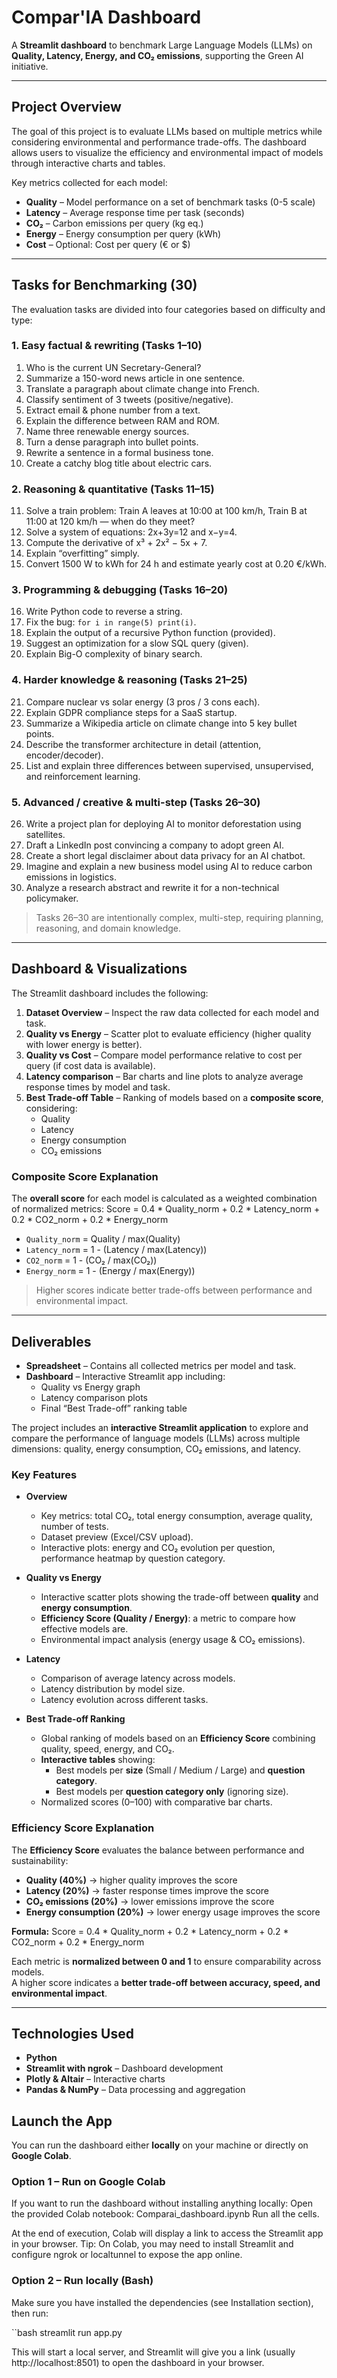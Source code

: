 # Compar'IA Dashboard

A **Streamlit dashboard** to benchmark Large Language Models (LLMs) on **Quality, Latency, Energy, and CO₂ emissions**, supporting the Green AI initiative.

---

##  Project Overview

The goal of this project is to evaluate LLMs based on multiple metrics while considering environmental and performance trade-offs. The dashboard allows users to visualize the efficiency and environmental impact of models through interactive charts and tables.

Key metrics collected for each model:

- **Quality** – Model performance on a set of benchmark tasks (0-5 scale)
- **Latency** – Average response time per task (seconds)
- **CO₂** – Carbon emissions per query (kg eq.)
- **Energy** – Energy consumption per query (kWh)
- **Cost** – Optional: Cost per query (€ or $)

---

## Tasks for Benchmarking (30)

The evaluation tasks are divided into four categories based on difficulty and type:

### 1. Easy factual & rewriting (Tasks 1–10)
1. Who is the current UN Secretary-General?  
2. Summarize a 150-word news article in one sentence.  
3. Translate a paragraph about climate change into French.  
4. Classify sentiment of 3 tweets (positive/negative).  
5. Extract email & phone number from a text.  
6. Explain the difference between RAM and ROM.  
7. Name three renewable energy sources.  
8. Turn a dense paragraph into bullet points.  
9. Rewrite a sentence in a formal business tone.  
10. Create a catchy blog title about electric cars.  

### 2. Reasoning & quantitative (Tasks 11–15)
11. Solve a train problem: Train A leaves at 10:00 at 100 km/h, Train B at 11:00 at 120 km/h — when do they meet?  
12. Solve a system of equations: 2x+3y=12 and x−y=4.  
13. Compute the derivative of x³ + 2x² − 5x + 7.  
14. Explain “overfitting” simply.  
15. Convert 1500 W to kWh for 24 h and estimate yearly cost at 0.20 €/kWh.  

### 3. Programming & debugging (Tasks 16–20)
16. Write Python code to reverse a string.  
17. Fix the bug: `for i in range(5) print(i)`.  
18. Explain the output of a recursive Python function (provided).  
19. Suggest an optimization for a slow SQL query (given).  
20. Explain Big-O complexity of binary search.  

### 4. Harder knowledge & reasoning (Tasks 21–25)
21. Compare nuclear vs solar energy (3 pros / 3 cons each).  
22. Explain GDPR compliance steps for a SaaS startup.  
23. Summarize a Wikipedia article on climate change into 5 key bullet points.  
24. Describe the transformer architecture in detail (attention, encoder/decoder).  
25. List and explain three differences between supervised, unsupervised, and reinforcement learning.  

### 5. Advanced / creative & multi-step (Tasks 26–30)
26. Write a project plan for deploying AI to monitor deforestation using satellites.  
27. Draft a LinkedIn post convincing a company to adopt green AI.  
28. Create a short legal disclaimer about data privacy for an AI chatbot.  
29. Imagine and explain a new business model using AI to reduce carbon emissions in logistics.  
30. Analyze a research abstract and rewrite it for a non-technical policymaker.  

> Tasks 26–30 are intentionally complex, multi-step, requiring planning, reasoning, and domain knowledge.

---

## Dashboard & Visualizations

The Streamlit dashboard includes the following:

1. **Dataset Overview** – Inspect the raw data collected for each model and task.  
2. **Quality vs Energy** – Scatter plot to evaluate efficiency (higher quality with lower energy is better).  
3. **Quality vs Cost** – Compare model performance relative to cost per query (if cost data is available).  
4. **Latency comparison** – Bar charts and line plots to analyze average response times by model and task.  
5. **Best Trade-off Table** – Ranking of models based on a **composite score**, considering:
   - Quality
   - Latency
   - Energy consumption
   - CO₂ emissions  

### Composite Score Explanation

The **overall score** for each model is calculated as a weighted combination of normalized metrics:
Score = 0.4 * Quality_norm + 0.2 * Latency_norm + 0.2 * CO2_norm + 0.2 * Energy_norm


- `Quality_norm` = Quality / max(Quality)  
- `Latency_norm` = 1 - (Latency / max(Latency))  
- `CO2_norm` = 1 - (CO₂ / max(CO₂))  
- `Energy_norm` = 1 - (Energy / max(Energy))  

> Higher scores indicate better trade-offs between performance and environmental impact.

---

## Deliverables

- **Spreadsheet** – Contains all collected metrics per model and task.  
- **Dashboard** – Interactive Streamlit app including:
  - Quality vs Energy graph    
  - Latency comparison plots  
  - Final “Best Trade-off” ranking table

The project includes an **interactive Streamlit application** to explore and compare the performance of language models (LLMs) across multiple dimensions: quality, energy consumption, CO₂ emissions, and latency.

### Key Features

- **Overview**
  - Key metrics: total CO₂, total energy consumption, average quality, number of tests.
  - Dataset preview (Excel/CSV upload).
  - Interactive plots: energy and CO₂ evolution per question, performance heatmap by question category.

- **Quality vs Energy**
  - Interactive scatter plots showing the trade-off between **quality** and **energy consumption**.
  - **Efficiency Score (Quality / Energy)**: a metric to compare how effective models are.
  - Environmental impact analysis (energy usage & CO₂ emissions).

- **Latency**
  - Comparison of average latency across models.
  - Latency distribution by model size.
  - Latency evolution across different tasks.

- **Best Trade-off Ranking**
  - Global ranking of models based on an **Efficiency Score** combining quality, speed, energy, and CO₂.
  - **Interactive tables** showing:
    - Best models per **size** (Small / Medium / Large) and **question category**.
    - Best models per **question category only** (ignoring size).
  - Normalized scores (0–100) with comparative bar charts.

### Efficiency Score Explanation

The **Efficiency Score** evaluates the balance between performance and sustainability:

- **Quality (40%)** → higher quality improves the score  
- **Latency (20%)** → faster response times improve the score  
- **CO₂ emissions (20%)** → lower emissions improve the score  
- **Energy consumption (20%)** → lower energy usage improves the score  

**Formula:** Score = 0.4 * Quality_norm + 0.2 * Latency_norm + 0.2 * CO2_norm + 0.2 * Energy_norm

Each metric is **normalized between 0 and 1** to ensure comparability across models.  
A higher score indicates a **better trade-off between accuracy, speed, and environmental impact**.


---

## Technologies Used

- **Python**  
- **Streamlit with ngrok** – Dashboard development  
- **Plotly & Altair** – Interactive charts  
- **Pandas & NumPy** – Data processing and aggregation  

##  Launch the App

You can run the dashboard either **locally** on your machine or directly on **Google Colab**.

### Option 1 – Run on Google Colab
If you want to run the dashboard without installing anything locally:
Open the provided Colab notebook: Comparai_dashboard.ipynb
Run all the cells.

At the end of execution, Colab will display a link to access the Streamlit app in your browser.
Tip: On Colab, you may need to install Streamlit and configure ngrok or localtunnel to expose the app online.

### Option 2 – Run locally (Bash)
Make sure you have installed the dependencies (see Installation section), then run:

``bash
streamlit run app.py

This will start a local server, and Streamlit will give you a link (usually http://localhost:8501) to open the dashboard in your browser.

